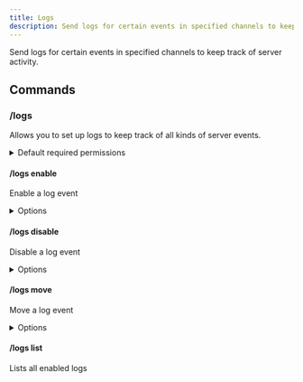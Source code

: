 ```yaml
---
title: Logs
description: Send logs for certain events in specified channels to keep track of server activity.
---
```


Send logs for certain events in specified channels to keep track of server activity.

## Commands

### /logs

Allows you to set up logs to keep track of all kinds of server events.

<details><summary>Default required permissions</summary>

- **Manage roles**

</details>

#### /logs enable

Enable a log event

<details><summary>Options</summary>

- **event\***: The log event
  - Message delete
  - Message edit
  - Member join
  - Member leave
  - Roles update
  - Nickname update
  - Ban
  - Unban
  - Message bulk delete
  - Channel create
  - Channel delete
  - Channel update

</details>

#### /logs disable

Disable a log event

<details><summary>Options</summary>

- **event\***: The log event
  - Message delete
  - Message edit
  - Member join
  - Member leave
  - Roles update
  - Nickname update
  - Ban
  - Unban
  - Message bulk delete
  - Channel create
  - Channel delete
  - Channel update

</details>

#### /logs move

Move a log event

<details><summary>Options</summary>

- **event\***: The log event
  - Message delete
  - Message edit
  - Member join
  - Member leave
  - Roles update
  - Nickname update
  - Ban
  - Unban
  - Message bulk delete
  - Channel create
  - Channel delete
  - Channel update
- **channel\***: The channel to move the log event to

</details>

#### /logs list

Lists all enabled logs
